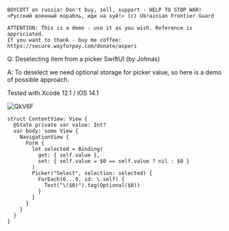 ```
BOYCOTT on russia! Don't buy, sell, support - HELP TO STOP WAR!
«Русский военный корабль, иди на хуй!» (c) Ukrainian Frontier Guard

ATTENTION: This is a demo - use it as you wish. Reference is appriciated.
If you want to thank - buy me coffee: https://secure.wayforpay.com/donate/asperi
```

Q: Deselecting item from a picker SwiftUI (by Johnas)

A: To deselect we need optional storage for picker value, so here is a demo of possible approach.

Tested with Xcode 12.1 / iOS 14.1

![QkV6F](https://user-images.githubusercontent.com/62171579/170646223-40425ef3-5745-43d6-9e37-423ac59bc473.gif)

```
struct ContentView: View {
  @State private var value: Int?
  var body: some View {
    NavigationView {
      Form {
        let selected = Binding(
          get: { self.value },
          set: { self.value = $0 == self.value ? nil : $0 }
        )
        Picker("Select", selection: selected) {
          ForEach(0...9, id: \.self) {
            Text("\($0)").tag(Optional($0))
          }
        }
      }
    }
  }
}
```
